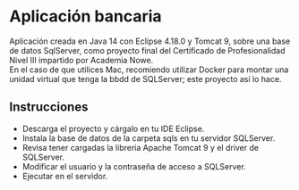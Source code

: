 # Aplicación bancaria

Aplicación creada en Java 14 con Eclipse 4.18.0 y Tomcat 9, sobre una base de datos SqlServer, como proyecto final del Certificado de Profesionalidad Nivel III impartido por Academia Nowe.  
En el caso de que utilices Mac, recomiendo utilizar Docker para montar una unidad virtual que tenga la bbdd de SQLServer; este proyecto así lo hace.

## Instrucciones

  - Descarga el proyecto y cárgalo en tu IDE Eclipse.
  - Instala la base de datos de la carpeta sqls en tu servidor SQLServer.
  - Revisa tener cargadas la libreria Apache Tomcat 9 y el driver de SQLServer.
  - Modificar el usuario y la contraseña de acceso a SQLServer.
  - Ejecutar en el servidor.



